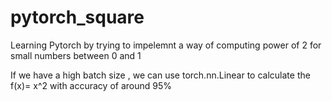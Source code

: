 # pytorch_square

Learning Pytorch by trying to impelemnt a way of computing power of 2 for small numbers between 0 and 1

If we have a high batch size , we can use torch.nn.Linear to calculate the f(x)= x^2 with accuracy of around 95%



